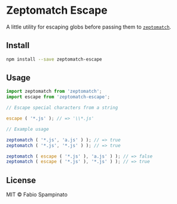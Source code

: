 # Zeptomatch Escape

A little utility for escaping globs before passing them to [`zeptomatch`](https://github.com/fabiospampinato/zeptomatch).

## Install

```sh
npm install --save zeptomatch-escape
```

## Usage

```ts
import zeptomatch from 'zeptomatch';
import escape from 'zeptomatch-escape';

// Escape special characters from a string

escape ( '*.js' ); // => '\\*.js'

// Example usage

zeptomatch ( '*.js', 'a.js' ) ); // => true
zeptomatch ( '*.js', '*.js' ) ); // => true

zeptomatch ( escape ( '*.js' ), 'a.js' ) ); // => false
zeptomatch ( escape ( '*.js' ), '*.js' ) ); // => true
```

## License

MIT © Fabio Spampinato
